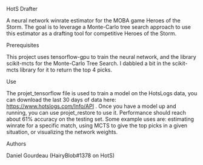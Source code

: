 HotS Drafter

A neural network winrate estimator for the MOBA game Heroes of the Storm. The goal is to leverage a Monte-Carlo tree search approach to use this estimator as a drafting tool for competitive Heroes of the Storm.

Prerequisites

This project uses tensorflow-gpu to train the neural network, and the library scikit-mcts for the Monte-Carlo Tree Search. I dabbled a bit in the scikit-mcts library for it to return the top 4 picks. 

Use

The projet_tensorflow file is used to train a model on the HotsLogs data, you can download the last 30 days of data here: https://www.hotslogs.com/Info/API . Once you have a model up and running, you can use projet_restore to use it. Performance should reach about 61% accuracy on the testing set. Some example uses are: estimating winrate for a specific match, using MCTS to give the top picks in a given situation, or visualizing the network weights.

Authors

Daniel Gourdeau (HairyBlob#1378 on HotS)

